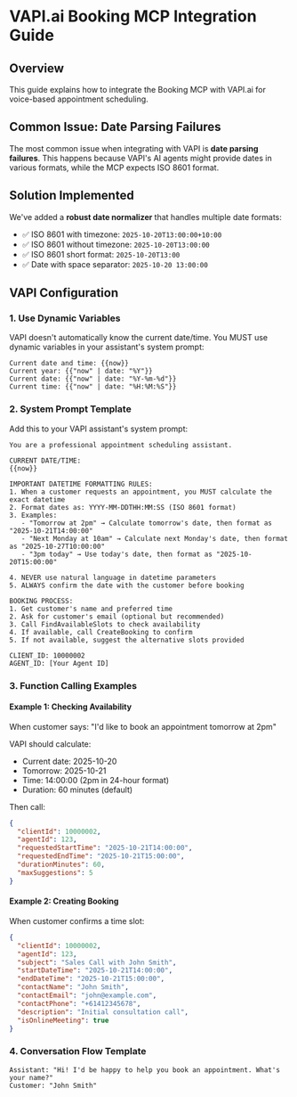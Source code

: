 # VAPI.ai Booking MCP Integration Guide

## Overview
This guide explains how to integrate the Booking MCP with VAPI.ai for voice-based appointment scheduling.

## Common Issue: Date Parsing Failures
The most common issue when integrating with VAPI is **date parsing failures**. This happens because VAPI's AI agents might provide dates in various formats, while the MCP expects ISO 8601 format.

## Solution Implemented
We've added a **robust date normalizer** that handles multiple date formats:
- ✅ ISO 8601 with timezone: `2025-10-20T13:00:00+10:00`
- ✅ ISO 8601 without timezone: `2025-10-20T13:00:00`
- ✅ ISO 8601 short format: `2025-10-20T13:00`
- ✅ Date with space separator: `2025-10-20 13:00:00`

## VAPI Configuration

### 1. Use Dynamic Variables
VAPI doesn't automatically know the current date/time. You MUST use dynamic variables in your assistant's system prompt:

```
Current date and time: {{now}}
Current year: {{"now" | date: "%Y"}}
Current date: {{"now" | date: "%Y-%m-%d"}}
Current time: {{"now" | date: "%H:%M:%S"}}
```

### 2. System Prompt Template
Add this to your VAPI assistant's system prompt:

```
You are a professional appointment scheduling assistant.

CURRENT DATE/TIME:
{{now}}

IMPORTANT DATETIME FORMATTING RULES:
1. When a customer requests an appointment, you MUST calculate the exact datetime
2. Format dates as: YYYY-MM-DDTHH:MM:SS (ISO 8601 format)
3. Examples:
   - "Tomorrow at 2pm" → Calculate tomorrow's date, then format as "2025-10-21T14:00:00"
   - "Next Monday at 10am" → Calculate next Monday's date, then format as "2025-10-27T10:00:00"
   - "3pm today" → Use today's date, then format as "2025-10-20T15:00:00"

4. NEVER use natural language in datetime parameters
5. ALWAYS confirm the date with the customer before booking

BOOKING PROCESS:
1. Get customer's name and preferred time
2. Ask for customer's email (optional but recommended)
3. Call FindAvailableSlots to check availability
4. If available, call CreateBooking to confirm
5. If not available, suggest the alternative slots provided

CLIENT_ID: 10000002
AGENT_ID: [Your Agent ID]
```

### 3. Function Calling Examples

#### Example 1: Checking Availability
When customer says: "I'd like to book an appointment tomorrow at 2pm"

VAPI should calculate:
- Current date: 2025-10-20
- Tomorrow: 2025-10-21
- Time: 14:00:00 (2pm in 24-hour format)
- Duration: 60 minutes (default)

Then call:
```json
{
  "clientId": 10000002,
  "agentId": 123,
  "requestedStartTime": "2025-10-21T14:00:00",
  "requestedEndTime": "2025-10-21T15:00:00",
  "durationMinutes": 60,
  "maxSuggestions": 5
}
```

#### Example 2: Creating Booking
When customer confirms a time slot:

```json
{
  "clientId": 10000002,
  "agentId": 123,
  "subject": "Sales Call with John Smith",
  "startDateTime": "2025-10-21T14:00:00",
  "endDateTime": "2025-10-21T15:00:00",
  "contactName": "John Smith",
  "contactEmail": "john@example.com",
  "contactPhone": "+61412345678",
  "description": "Initial consultation call",
  "isOnlineMeeting": true
}
```

### 4. Conversation Flow Template

```
Assistant: "Hi! I'd be happy to help you book an appointment. What's your name?"
Customer: "John Smith"